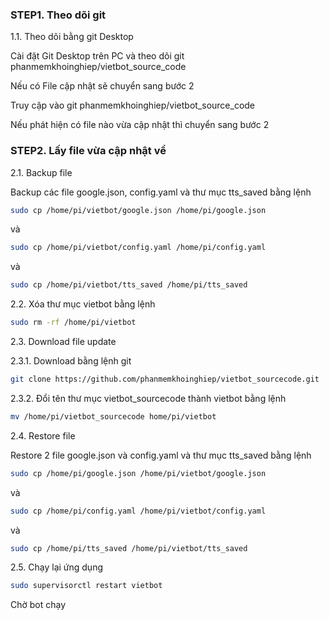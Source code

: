 
### STEP1. Theo dõi git

1.1. Theo dõi bằng git Desktop

Cài đặt Git Desktop trên PC và theo dõi git phanmemkhoinghiep/vietbot_source_code

Nếu có File cập nhật sẽ chuyển sang bước 2

Truy cập vào git phanmemkhoinghiep/vietbot_source_code 

Nếu phát hiện có file nào vừa cập nhật thì chuyển sang bước 2

### STEP2.  Lấy file vừa cập nhật về

2.1. Backup file

Backup các file google.json, config.yaml và thư mục tts_saved bằng lệnh

```sh
sudo cp /home/pi/vietbot/google.json /home/pi/google.json
```
và
```sh
sudo cp /home/pi/vietbot/config.yaml /home/pi/config.yaml
```
và
```sh
sudo cp /home/pi/vietbot/tts_saved /home/pi/tts_saved
```
2.2. Xóa thư mục vietbot bằng lệnh
```sh
sudo rm -rf /home/pi/vietbot
```
2.3. Download file update

2.3.1. Download bằng lệnh git
```sh
git clone https://github.com/phanmemkhoinghiep/vietbot_sourcecode.git
```
2.3.2. Đổi tên thư mục vietbot_sourcecode thành vietbot bằng lệnh
```sh
mv /home/pi/vietbot_sourcecode home/pi/vietbot
```
2.4. Restore file

Restore 2 file google.json và config.yaml và thư mục tts_saved bằng lệnh
```sh
sudo cp /home/pi/google.json /home/pi/vietbot/google.json
```
và
```sh
sudo cp /home/pi/config.yaml /home/pi/vietbot/config.yaml
```
và
```sh
sudo cp /home/pi/tts_saved /home/pi/vietbot/tts_saved
```
2.5. Chạy lại ứng dụng 
```sh
sudo supervisorctl restart vietbot
```
Chờ bot chạy
